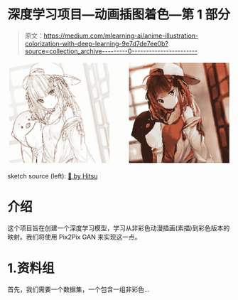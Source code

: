 # 深度学习项目—动画插图着色—第 1 部分

> 原文：<https://medium.com/mlearning-ai/anime-illustration-colorization-with-deep-learning-9e7d7de7ee0b?source=collection_archive---------0----------------------->

![](img/c5d7f93e84413c422277f3787e3ca648.png)

sketch source (left): [🐧 by Hitsu](https://www.pixiv.net/artworks/71852423)

# 介绍

这个项目旨在创建一个深度学习模型，学习从非彩色动漫插画(素描)到彩色版本的映射。我们将使用 Pix2Pix GAN 来实现这一点。

# 1.资料组

首先，我们需要一个数据集，一个包含一组非彩色…